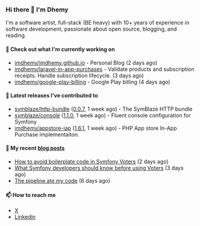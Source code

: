 ### Hi there 👋 I'm Dhemy

I'm a software artist, full-stack (BE heavy) with 10+ years of experience in software development,
passionate about open source, blogging, and reading.

#### 👷 Check out what I'm currently working on

- [imdhemy/imdhemy.github.io](https://github.com/imdhemy/imdhemy.github.io) - Personal Blog (2 days ago)
- [imdhemy/laravel-in-app-purchases](https://github.com/imdhemy/laravel-in-app-purchases) - Validate products and subscription receipts. Handle subscription lifecycle. (3 days ago)
- [imdhemy/google-play-billing](https://github.com/imdhemy/google-play-billing) - Google Play billing (4 days ago)

#### 🔭 Latest releases I've contributed to

- [symblaze/http-bundle](https://github.com/symblaze/http-bundle) ([0.0.7](https://github.com/symblaze/http-bundle/releases/tag/0.0.7), 1 week ago) - The SymBlaze HTTP bundle
- [symblaze/console](https://github.com/symblaze/console) ([1.1.0](https://github.com/symblaze/console/releases/tag/1.1.0), 1 week ago) - Fluent console configuration for Symfony
- [imdhemy/appstore-iap](https://github.com/imdhemy/appstore-iap) ([1.6.1](https://github.com/imdhemy/appstore-iap/releases/tag/1.6.1), 1 week ago) - PHP App store In-App Purchase implementaiton.

#### 📜 My recent [blog posts](https://imdhemy.com/)

- [How to avoid boilerplate code in Symfony Voters](https://imdhemy.com/blog/php/how-to-avoid-boilerplate-code-in-symfony-voters.html) (2 days ago)
- [What Symfony developers should know before using Voters](https://imdhemy.com/blog/php/what-symfony-developers-should-know-before-using-voters.html) (3 days ago)
- [The pipeline ate my code](https://imdhemy.com/blog/generic/the-pipeline-ate-my-code.html) (6 days ago)

#### 📫 How to reach me

- [X](https://twitter.com/imdhemy)
- [Linkedin](https://linkedin.com/in/imdhemy)
